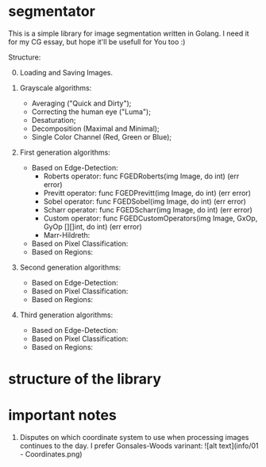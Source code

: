 # segmentator
This is a simple library for image segmentation written in Golang.
I need it for my CG essay, but hope it'll be usefull for You too :)

Structure:

0) Loading and Saving Images.

1) Grayscale algorithms:
   - Averaging ("Quick and Dirty");
   - Correcting the human eye ("Luma");
   - Desaturation;
   - Decomposition (Maximal and Minimal);
   - Single Color Channel (Red, Green or Blue);

2) First generation algorithms:
   - Based on Edge-Detection:
      - Roberts operator: func FGEDRoberts(img Image, do int) (err error)
      - Previtt operator: func FGEDPrevitt(img Image, do int) (err error)
      - Sobel operator:   func FGEDSobel(img Image, do int) (err error)
      - Scharr operator:  func FGEDScharr(img Image, do int) (err error)
      - Custom operator:  func FGEDCustomOperators(img Image, GxOp, GyOp [][]int, do int) (err error)
      - Marr-Hildreth:
   - Based on Pixel Classification:
   - Based on Regions:
  
3) Second generation algorithms:
   - Based on Edge-Detection:
   - Based on Pixel Classification:
   - Based on Regions:
   
4) Third generation algorithms:
   - Based on Edge-Detection:
   - Based on Pixel Classification:
   - Based on Regions:

# structure of the library

# important notes

1) Disputes on which coordinate system to use when processing images continues to the day. I prefer Gonsales-Woods varinant:
![alt text](info/01 - Coordinates.png)
